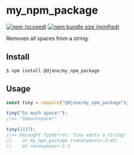 # my_npm_package
[![npm (scoped)](https://img.shields.io/npm/v/@djane/my_npm_package.svg)](https://www.npmjs.com/package/@djane/my_npm_package)
[![npm bundle size (minified)](https://img.shields.io/bundlephobia/min/@djane/my_npm_package.svg)](https://www.npmjs.com/package/@djane/my_npm_package)

Removes all spaces from a string.

## Install

```
$ npm isntall @djane/my_npm_package
```

## Usage
```js
const tiny = require("@djane/my_npm_package");

tiny("So much space!");
//=> "Somuchspace!"

tiny(1337);
//=> Uncaught TypeError: Tiny wants a string!
//    at my_npm_package (<anonymous>:2:41)
//    at <anonymous>:1:1
```
